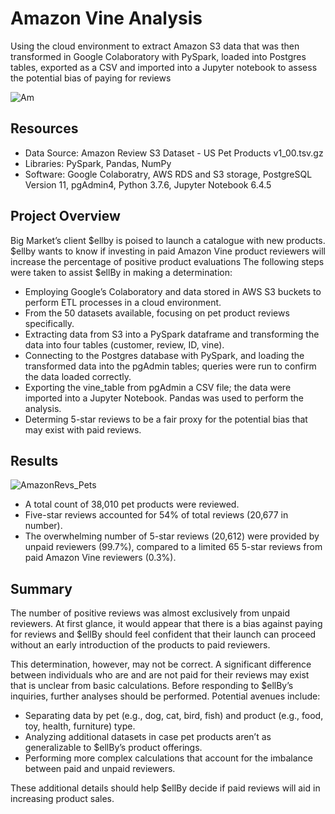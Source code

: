 
# Amazon Vine Analysis
Using the cloud environment to extract Amazon S3 data that was then transformed in Google Colaboratory with PySpark, loaded into Postgres tables, exported as a CSV and imported into a Jupyter notebook to assess the potential bias of paying for reviews

![Am](https://user-images.githubusercontent.com/30667001/163226418-bf30f21e-cf74-4b1d-85f8-c64a44fa8d24.png)

## Resources
- Data Source: Amazon Review S3 Dataset - US Pet Products v1_00.tsv.gz
- Libraries: PySpark, Pandas, NumPy
- Software: Google Colaboratry, AWS RDS and S3 storage, PostgreSQL Version 11, pgAdmin4, Python 3.7.6, Jupyter Notebook 6.4.5

## Project Overview
Big Market’s client $ellby is poised to launch a catalogue with new products. $ellby wants to know if investing in paid Amazon Vine product reviewers will increase the percentage of positive product evaluations The following steps were taken to assist $ellBy in making a determination:
* Employing Google’s Colaboratory and data stored in AWS S3 buckets to perform ETL processes in a cloud environment.
* From the 50 datasets available, focusing on pet product reviews specifically.
* Extracting data from S3 into a PySpark dataframe and transforming the data into four tables (customer, review, ID, vine).
* Connecting to the Postgres database with PySpark, and loading the transformed data into the pgAdmin tables; queries were run to confirm the data loaded correctly.
* Exporting the vine_table from pgAdmin a CSV file; the data were imported into a Jupyter Notebook. Pandas was used to perform the analysis.
* Determing 5-star reviews to be a fair proxy for the potential bias that may exist with paid reviews.

## Results
![AmazonRevs_Pets](https://user-images.githubusercontent.com/30667001/163252383-fabac151-d9b0-4cfb-9bb8-ac90a75b3bca.png)

* A total count of 38,010 pet products were reviewed.
* Five-star reviews accounted for 54% of total reviews (20,677 in number).
* The overwhelming number of 5-star reviews (20,612) were provided by unpaid reviewers (99.7%), compared to a limited 65 5-star reviews from paid Amazon Vine reviewers (0.3%).

## Summary
The number of positive reviews was almost exclusively from unpaid reviewers. At first glance, it would appear that there is a bias against paying for reviews and $ellBy should feel confident that their launch can proceed without an early introduction of the products to paid reviewers.

This determination, however, may not be correct. A significant difference between individuals who are and are not paid for their reviews may exist that is unclear from basic calculations. Before responding to $ellBy’s inquiries, further analyses should be performed. Potential avenues include:
* Separating data by pet (e.g., dog, cat, bird, fish) and product (e.g., food, toy, health, furniture) type.
* Analyzing additional datasets in case pet products aren’t as generalizable to $ellBy’s product offerings.
* Performing more complex calculations that account for the imbalance between paid and unpaid reviewers. </br>

These additional details should help $ellBy decide if paid reviews will aid in increasing product sales.
